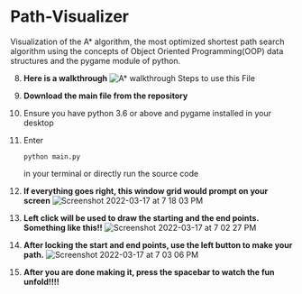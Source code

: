 # Path-Visualizer
Visualization of the A* algorithm, the most optimized shortest path search algorithm using the concepts of Object Oriented Programming(OOP) data structures and the pygame module of python.

8. **Here is a walkthrough**
![A* walkthrough](https://user-images.githubusercontent.com/74955631/158867500-15db23ea-9026-4c4f-9c04-ccf4ec22580f.gif)
Steps to use this File

1. **Download the main file from the repository**
2. Ensure you have python 3.6 or above and pygame installed in your desktop
3. Enter <pre><code>python main.py</pre></code> in your terminal or directly run the source code
4. **If everything goes right, this window grid would prompt on your screen**
![Screenshot 2022-03-17 at 7 18 03 PM](https://user-images.githubusercontent.com/74955631/158822821-b1194a29-febe-4f86-b6b8-51e777acce33.png)
5. **Left click will be used to draw the starting and the end points. Something like this!!**
![Screenshot 2022-03-17 at 7 02 27 PM](https://user-images.githubusercontent.com/74955631/158823331-141c9a51-fe6b-4aca-8b80-46d54a8cc919.png)
6. **After locking the start and end points, use the left button to make your path.**
![Screenshot 2022-03-17 at 7 03 06 PM](https://user-images.githubusercontent.com/74955631/158823525-fc07af83-5e39-4247-823c-fea4d0bcd24d.png)
7. **After you are done making it, press the spacebar to watch the fun unfold!!!!**




